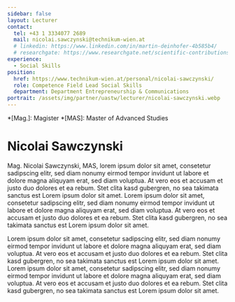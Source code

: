 ```yaml
---
sidebar: false
layout: Lecturer
contact:
  tel: +43 1 3334077 2689
  mail: nicolai.sawczynski@technikum-wien.at
  # linkedin: https://www.linkedin.com/in/martin-deinhofer-4b585b4/
  # researchgate: https://www.researchgate.net/scientific-contributions/2084163077_Martin_Deinhofer
experience:
  - Social Skills
position:
  href: https://www.technikum-wien.at/personal/nicolai-sawczynski/
  role: Competence Field Lead Social Skills
  department: Department Entrepreneurship & Communications
portrait: /assets/img/partner/uastw/lecturer/nicolai-sawczynski.webp
---
```


<!-- prettier-ignore -->
*[Mag.]: Magister
*[MAS]: Master of Advanced Studies

# Nicolai Sawczynski

Mag. Nicolai Sawczynski, MAS, lorem ipsum dolor sit amet, consetetur sadipscing elitr, sed diam nonumy eirmod tempor invidunt ut labore et dolore magna aliquyam erat, sed diam voluptua. At vero eos et accusam et justo duo dolores et ea rebum. Stet clita kasd gubergren, no sea takimata sanctus est Lorem ipsum dolor sit amet. Lorem ipsum dolor sit amet, consetetur sadipscing elitr, sed diam nonumy eirmod tempor invidunt ut labore et dolore magna aliquyam erat, sed diam voluptua. At vero eos et accusam et justo duo dolores et ea rebum. Stet clita kasd gubergren, no sea takimata sanctus est Lorem ipsum dolor sit amet.

<!-- more -->

Lorem ipsum dolor sit amet, consetetur sadipscing elitr, sed diam nonumy eirmod tempor invidunt ut labore et dolore magna aliquyam erat, sed diam voluptua. At vero eos et accusam et justo duo dolores et ea rebum. Stet clita kasd gubergren, no sea takimata sanctus est Lorem ipsum dolor sit amet. Lorem ipsum dolor sit amet, consetetur sadipscing elitr, sed diam nonumy eirmod tempor invidunt ut labore et dolore magna aliquyam erat, sed diam voluptua. At vero eos et accusam et justo duo dolores et ea rebum. Stet clita kasd gubergren, no sea takimata sanctus est Lorem ipsum dolor sit amet.
